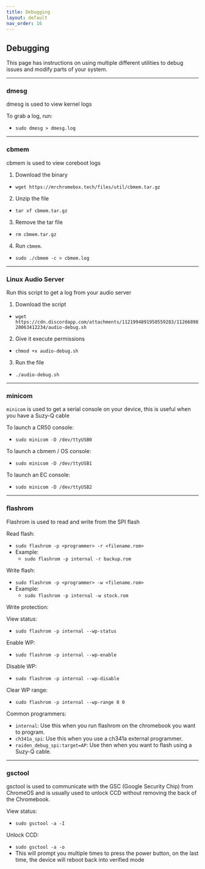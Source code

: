 ```yaml
---
title: Debugging
layout: default
nav_order: 16
---
```


## Debugging

This page has instructions on using multiple different utilities to debug issues and modify parts of your system.

-----------

### dmesg

dmesg is used to view kernel logs

To grab a log, run:
  * `sudo dmesg > dmesg.log`

-----------

### cbmem

cbmem is used to view coreboot logs

1. Download the binary
  * `wget https://mrchromebox.tech/files/util/cbmem.tar.gz`
2. Unzip the file
  * `tar xf cbmem.tar.gz`
3. Remove the tar file 
  * `rm cbmem.tar.gz`
4. Run `cbmem`.
  * `sudo ./cbmem -c > cbmem.log`

-----------

### Linux Audio Server

Run this script to get a log from your audio server

1. Download the script
  * `wget https://cdn.discordapp.com/attachments/1121994891950559283/1126689828063412234/audio-debug.sh`
2. Give it execute permissions
  * `chmod +x audio-debug.sh`
3. Run the file  
  * `./audio-debug.sh`

-----------

### minicom

`minicom` is used to get a serial console on your device, this is useful when you have a Suzy-Q cable

To launch a CR50 console:
  * `sudo minicom -D /dev/ttyUSB0`

To launch a cbmem / OS console:
  * `sudo minicom -D /dev/ttyUSB1`

To launch an EC console:
  * `sudo minicom -D /dev/ttyUSB2`

-----------

### flashrom

Flashrom is used to read and write from the SPI flash

Read flash:
  * `sudo flashrom -p <programmer> -r <filename.rom>`
  * Example:
    * `sudo flashrom -p internal -r backup.rom`

Write flash:
  * `sudo flashrom -p <programmer> -w <filename.rom>`
  * Example:
    * `sudo flashrom -p internal -w stock.rom`

Write protection:

View status:
  * `sudo flashrom -p internal --wp-status`
 
Enable WP:
 * `sudo flashrom -p internal --wp-enable`
  
Disable WP:
 * `sudo flashrom -p internal --wp-disable`
  
Clear WP range:
 * `sudo flashrom -p internal --wp-range 0 0`

Common programmers:
* `internal`: Use this when you run flashrom on the chromebook you want to program.
* `ch341a_spi`: Use this when you use a ch341a external programmer.
* `raiden_debug_spi:target=AP`: Use then when you want to flash using a Suzy-Q cable.

-----------

### gsctool

gsctool is used to communicate with the GSC (Google Security Chip) from ChromeOS and is usually used to unlock CCD without removing the back of the Chromebook.

View status:
  * `sudo gsctool -a -I`

Unlock CCD:
  * `sudo gsctool -a -o`
  * This will prompt you multiple times to press the power button, on the last time, the device will reboot back into verified mode


